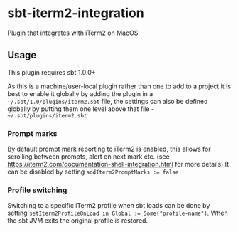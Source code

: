 # sbt-iterm2-integration

Plugin that integrates with iTerm2 on MacOS

## Usage

This plugin requires sbt 1.0.0+

As this is a machine/user-local plugin rather than one to add to a project it is best 
to enable it globally by adding the plugin in a `~/.sbt/1.0/plugins/iterm2.sbt` file, 
the settings can also be defined globally by putting them one level above that file - 
`~/.sbt/plugins/iterm2.sbt`   

### Prompt marks
By default prompt mark reporting to iTerm2 is enabled, this allows for scrolling between
prompts, alert on next mark etc. (see https://iterm2.com/documentation-shell-integration.html for more details)
It can be disabled by setting `addIterm2PromptMarks := false`

### Profile switching
Switching to a specific iTerm2 profile when sbt loads can be done by setting 
`setIterm2ProfileOnLoad in Global := Some("profile-name")`. When the sbt JVM exits 
the original profile is restored.

